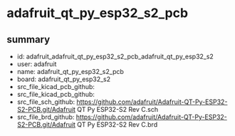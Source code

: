 # adafruit_qt_py_esp32_s2_pcb
 
## summary 
* id: adafruit_adafruit_qt_py_esp32_s2_pcb_adafruit_qt_py_esp32_s2
* user: adafruit
* name: adafruit_qt_py_esp32_s2_pcb
* board: adafruit_qt_py_esp32_s2
* src_file_kicad_pcb_github: 
* src_file_kicad_pcb_github: 
* src_file_sch_github: https://github.com/adafruit/Adafruit-QT-Py-ESP32-S2-PCB.git/Adafruit QT Py ESP32-S2 Rev C.sch
* src_file_brd_github: https://github.com/adafruit/Adafruit-QT-Py-ESP32-S2-PCB.git/Adafruit QT Py ESP32-S2 Rev C.brd



